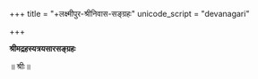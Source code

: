 +++
title = "+लक्ष्मीपुर-श्रीनिवास-सङ्ग्रहः"
unicode_script = "devanagari"

+++

<!-- Copy and paste the converted output. -->

<!-----

Yay, no errors, warnings, or alerts!

Conversion time: 28.686 seconds.


Using this Markdown file:

1. Paste this output into your source file.
2. See the notes and action items below regarding this conversion run.
3. Check the rendered output (headings, lists, code blocks, tables) for proper
   formatting and use a linkchecker before you publish this page.

Conversion notes:

* Docs to Markdown version 1.0β33
* Wed Jun 29 2022 20:55:56 GMT-0700 (PDT)
* Source doc: श्रीमद्रहस्यत्रयसारसङ्ग्रहः rahasya-traya-sAra-sangrahaH
----->



**श्रीमद्रहस्यत्रयसारसङ्ग्रहः**

॥ श्रीः॥

